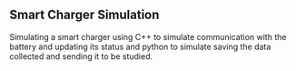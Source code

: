 ## Smart Charger Simulation ##
Simulating a smart charger using C++ to simulate communication with the battery and updating its status and python to simulate saving the data collected and sending it to be studied.
